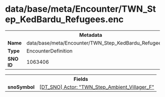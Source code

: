 <h1>data/base/meta/Encounter/TWN_Step_KedBardu_Refugees.enc</h1><table><tr><th colspan="100%">Metadata</th></tr><tr><td><b>Name</b></td><td>data/base/meta/Encounter/TWN_Step_KedBardu_Refugees.enc</td></tr><tr><td><b>Type</b></td><td>EncounterDefinition</td></tr><tr><td><b>SNO ID</b></td><td>1063406</td></tr></table>

<table><tr><th colspan="100%">Fields</th></tr><tr><td><b>snoSymbol</b></td><td><a href="#UKNOWN">[DT_SNO] Actor: "TWN_Step_Ambient_Villager_F"</a></td></tr></table>

